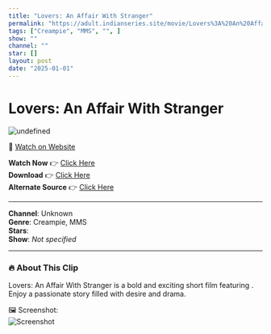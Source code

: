 ```yaml
---
title: "Lovers: An Affair With Stranger"
permalink: "https://adult.indianseries.site/movie/Lovers%3A%20An%20Affair%20With%20Stranger"
tags: ["Creampie", "MMS", "", ]
show: ""
channel: ""
star: []
layout: post
date: "2025-01-01"
---
```


# Lovers: An Affair With Stranger

![undefined](https://desisins.com/wp-content/uploads/2024/09/Lovers-An-Affair-With-Strangers-DesiSins.com_.jpg)

🔗 [Watch on Website](https://adult.indianseries.site/movie/Lovers%3A%20An%20Affair%20With%20Stranger)

**Watch Now** 👉 [Click Here](https://adult.indianseries.site/movie/Lovers%3A%20An%20Affair%20With%20Stranger)  
**Download** 👉 [Click Here](https://adult.indianseries.site/movie/Lovers%3A%20An%20Affair%20With%20Stranger)  
**Alternate Source** 👉 [Click Here](https://adult.indianseries.site/movie/Lovers%3A%20An%20Affair%20With%20Stranger)

---

**Channel**: Unknown  
**Genre**: Creampie, MMS  
**Stars**:   
**Show**: *Not specified*

---

### 🔥 About This Clip

Lovers: An Affair With Stranger is a bold and exciting short film featuring . Enjoy a passionate story filled with desire and drama.
 
🖼️ Screenshot:  
![Screenshot](https://desisins.com/wp-content/uploads/2024/09/Lovers-An-Affair-With-Strangers-DesiSins.com_.jpg)
